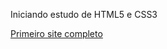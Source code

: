 Iniciando estudo de HTML5 e CSS3

<a href="https://codemaster-vini.github.io/HTML-CSS/exercicios/ex017/android.html">Primeiro site completo</a>